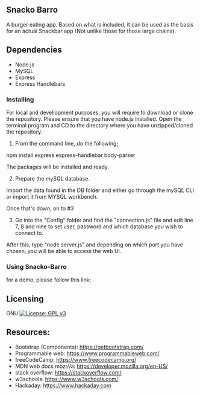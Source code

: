 ## Snacko Barro
A burger eating app. Based on what is included, it can be used as the basis for an actual Snackbar app (Not unlike those for those large chains). 

 
## Dependencies
* Node.js
* MySQL 
* Express
* Express Handlebars
                                    
        
### Installing

For local and devellopment purposes, you will require to download or clone the repository. Please ensure that you have node.js installed. Open the terminal program and CD to the directory where you have unzipped/cloned the repository.

1) From the command line, do the following;

 npm install express express-handlebar body-parser

 The packages will be installed and ready.

2) Prepare the mySQL database. 

Import the data found in the DB folder and either go through the mySQL CLI or import it from MYSQL workbench.

Once that's down, on to #3

3) Go into the "Config" folder and find the "connection.js" file and edit line 7, 8 and nine to set user, password and which database you wish to connect to.

After this, type "node server.js" and depending on which port you have chosen, you will be able to access the web UI.


### Using Snacko-Barro

for a demo, please follow this link; 


## Licensing

GNU [![License: GPL v3](https://img.shields.io/badge/License-GPLv3-blue.svg)](https://www.gnu.org/licenses/gpl-3.0) 


## Resources:
* Bootstrap (Components):  https://getbootstrap.com/
* Programmable web: https://www.programmableweb.com/
* freeCodeCamp: https://www.freecodecamp.org/
* MDN web docs moz://a: https://developer.mozilla.org/en-US/
* stack overflow: https://stackoverflow.com/
* w3schools: https://www.w3schools.com/
* Hackaday: https://www.hackaday.com